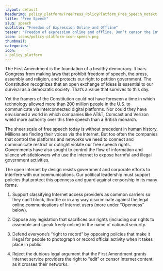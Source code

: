 ```yaml
---
layout: default
headerimg: policy_platform/FreePress_PolicyPlatform_Free_Speech_notext.png
title: "Free Speech"
slug: speech
subtitle: "Freedom of Expression Online and Offline"
teaser: "Freedom of expression online and offline. Don’t censor the Internet."
icon: icons/policy-platform-icon-speech.png
thumbnail:
categories:
icon:
- policy_platform
---
```


The First Amendment is the foundation of a healthy democracy. It bars Congress from making laws that prohibit freedom of speech, the press, assembly and religion, and protects our right to petition government. The Constitution recognizes that an open exchange of ideas is essential to our survival as a democratic society. That’s a value that survives to this day.

Yet the framers of the Constitution could not have foreseen a time in which technology allowed more than 200 million people in the U.S. to communicate via interconnected digital platforms. Nor could they have envisioned a world in which companies like AT&T, Comcast and Verizon wield more authority over this free speech than a British monarch.

The sheer scale of free speech today is without precedent in human history. Millions are finding their voices via the Internet. But too often the companies that control the platforms and networks we need to connect and communicate restrict or outright violate our free speech rights. Governments have also sought to control the flow of information and silence whistleblowers who use the Internet to expose harmful and illegal government activities.

The open Internet by design resists government and corporate efforts to interfere with our communications. Our political leadership must support policies that protect this openness and guard against censorship in its many forms.

 1. Support classifying Internet access providers as common carriers so they can’t block, throttle or in any way discriminate against the legal online communications of Internet users (more under “Openness” below).  

 1. Oppose any legislation that sacrifices our rights (including our rights to assemble and speak freely online) in the name of national security.  

 1. Defend everyone’s “right to record” by opposing policies that make it illegal for people to photograph or record official activity when it takes place in public.

 1. Reject the dubious legal argument that the First Amendment grants Internet service providers the right to “edit” or censor Internet content as it crosses their networks.

